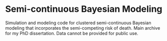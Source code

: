 # Semi-continuous Bayesian Modeling
 Simulation and modeling code for clustered semi-continuous Bayesian modeling that incorporates the semi-competing risk of death.
 Main archive for my PhD dissertation. Data cannot be provided for public use.
